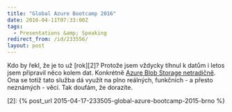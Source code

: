 ```yaml
---
title: "Global Azure Bootcamp 2016"
date: 2016-04-11T07:33:00Z
tags:
  - Presentations &amp; Speaking
redirect_from: /id/233556/
layout: post
---
```

Kdo by řekl, že je to už [rok][2]? Protože jsem vždycky tíhnul k datům i letos jsem připravil něco kolem dat. Konkrétně [Azure Blob Storage netradičně][1]. Ona se totiž tato služba dá využít na plno reálných, funkčních - a přesto neznámých - věcí. Tak doufám, že dorazíte. 

[1]: http://www.wug.cz/brno/akce/795-Global-Azure-Bootcamp-2016
[2]: {% post_url 2015-04-17-233505-global-azure-bootcamp-2015-brno %}